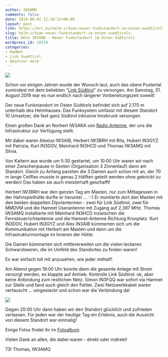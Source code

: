 ```yaml
---
author: IW3AMQ
comments: false
date: 2019-09-02 12:10:51+00:00
layout: post
link: https://drc.bz/helm-ir3uan-neuer-funkstandort-im-osten-suedtirols/
slug: helm-ir3uan-neuer-funkstandort-im-osten-suedtirols
title: Helm IR3UAN - Neuer Funkstandort im Osten Südtirols
wordpress_id: 18729
categories:
- HamNet
- Link Suedtirol
- Umsetzer Helm
---
```



![](https://drc.bz/wp-content/uploads/2019/09/Helm1-1024x234.jpg)





Schon vor einigen Jahren wurde der Wunsch laut, auch das obere Pustertal zumindest mit dem beliebten "[Link Südtirol](https://drc.bz/betriebsarten/linksuedtirol/)" zu versorgen. Am Samstag, 31. August 2019 war es nun endlich nach längerer Vorbereitungszeit soweit! 







Der neue Funkstandort im Osten Südtirols befindet sich auf 2.170 m unterhalb des Helmhauses.  Das Funksystem umfasst mit diesem Standort 10 Umsetzer, die fast ganz Südtirol inklusive Innsbruck versorgen.  







Einen großen Dank an Norbert IW3AKA von [Radio Antenne](http://www.dieantenne.it), der uns die Infrastruktur zur Verfügung stellt.







Mit dabei waren Alexius IW3AIB, Herbert IW3BRH mit Rita, Hubert IN3GYZ mit Patrizia, Kurt IN3DOV, Meinhard IN3HCD und Thomas IW3AMQ mit Silvia.







Von Kaltern aus wurde um 5:30 gestartet, um 10:00 Uhr waren wir nach einer Zwischenpause in Sexten (Organisation 3 Zinnenlauf) dann am Standort. Gleich zu Anfang packten die 3 Damen auch schon mit an, der 70 m lange Cellflex musste in genau 2 Hälften geteilt werden ohne geknickt zu werden! Das haben sie auch meisterhaft geschafft!







Herbert IW3BRH war den ganzen Tag am Masten, nur zum Mittagessen in der Hahnspielhütte durfte er herunter ... :-) Er montierte dort den Masten mit den beiden doppelten Dipolantennen - zwei für Link Südtirol, zwei für MMDVM und die Hamnet Userantenne mit Zugang auf 2,397 MHz. Thomas IW3AMQ installierte mit Meinhard IN3HCD inzwischen die Fernsteuerrichtantenne und die Hamnet-Antenne Richtung Kronplatz. Kurt IN3DOV, Hubert IN3GYZ und Alex IN3AIB kümmerten sich um die Kommunikation mit Herbert am Masten und dann um die Infrastrukturmontage im Inneren der Hütte.







Die Damen kümmerten sich mittlererweilen um die vielen leckeren Schwarzbeeren, die im Umfeld des Standortes zu finden waren!







Es war einfach toll mit anzusehen, wie jeder mithalf!







Am Abend gegen 19:00 Uhr konnte dann die gesamte Anlage mit Strom versorgt werden, es klappte auf Anhieb. Kontrolle Link Südtirol: ok, aber keine Anbindung zum restlichen Netz. Simon IN3FQQ war sofort via Hamnet zur Stelle und fand auch gleich den Fehler. Zwei Netzwerkkabel waren vertauscht ... umgesteckt und schon war die Verbindung da!







![](https://drc.bz/wp-content/uploads/2019/09/6757.jpg)







Gegen 20:00 Uhr dann haben wir den Standort glücklich und zufrieden verlassen. Für jeden war der heutige Tag ein Erlebnis, auch die Aussicht von diesem Standort war einmalig!







Einige Fotos findet ihr im [Fotoalbum](https://drc.bz/drc-intern/fotoalbum/?occur=1&cover=0&album=180).







Vielen Dank an allen, die dabei waren - direkt oder indirekt!







73! Thomas, IW3AMQ  




